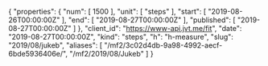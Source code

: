 {
  "properties": {
    "num": [
      1500
    ],
    "unit": [
      "steps"
    ],
    "start": [
      "2019-08-26T00:00:00Z"
    ],
    "end": [
      "2019-08-27T00:00:00Z"
    ],
    "published": [
      "2019-08-27T00:00:00Z"
    ]
  },
  "client_id": "https://www-api.jvt.me/fit",
  "date": "2019-08-27T00:00:00Z",
  "kind": "steps",
  "h": "h-measure",
  "slug": "2019/08/jukeb",
  "aliases": [
    "/mf2/3c02d4db-9a98-4992-aecf-6bde5936406e/",
    "/mf2/2019/08/Jukeb"
  ]
}
